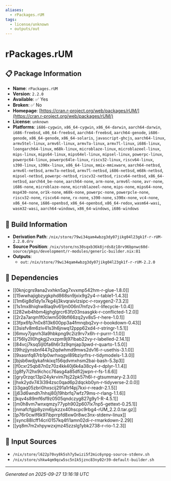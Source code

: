 ```yaml
---
aliases:
  - rPackages.rUM
tags:
  - license/unknown
  - outputs/out
---
```


# rPackages.rUM

## 📋 Package Information

- **Name**: `rPackages.rUM`
- **Version**: `2.2.0`
- **Available**: ✅ Yes
- **Broken**: ✅ No
- **Homepage**: [https://cran.r-project.org/web/packages/rUM/](https://cran.r-project.org/web/packages/rUM/)
- **License**: `unknown`
- **Platforms**: `i686-cygwin`, `x86_64-cygwin`, `x86_64-darwin`, `aarch64-darwin`, `i686-freebsd`, `x86_64-freebsd`, `aarch64-freebsd`, `aarch64-genode`, `i686-genode`, `x86_64-genode`, `x86_64-solaris`, `javascript-ghcjs`, `aarch64-linux`, `armv5tel-linux`, `armv6l-linux`, `armv7a-linux`, `armv7l-linux`, `i686-linux`, `loongarch64-linux`, `m68k-linux`, `microblaze-linux`, `microblazeel-linux`, `mips-linux`, `mips64-linux`, `mips64el-linux`, `mipsel-linux`, `powerpc-linux`, `powerpc64-linux`, `powerpc64le-linux`, `riscv32-linux`, `riscv64-linux`, `s390-linux`, `s390x-linux`, `x86_64-linux`, `mmix-mmixware`, `aarch64-netbsd`, `armv6l-netbsd`, `armv7a-netbsd`, `armv7l-netbsd`, `i686-netbsd`, `m68k-netbsd`, `mipsel-netbsd`, `powerpc-netbsd`, `riscv32-netbsd`, `riscv64-netbsd`, `x86_64-netbsd`, `aarch64_be-none`, `aarch64-none`, `arm-none`, `armv6l-none`, `avr-none`, `i686-none`, `microblaze-none`, `microblazeel-none`, `mips-none`, `mips64-none`, `msp430-none`, `or1k-none`, `m68k-none`, `powerpc-none`, `powerpcle-none`, `riscv32-none`, `riscv64-none`, `rx-none`, `s390-none`, `s390x-none`, `vc4-none`, `x86_64-none`, `i686-openbsd`, `x86_64-openbsd`, `x86_64-redox`, `wasm64-wasi`, `wasm32-wasi`, `aarch64-windows`, `x86_64-windows`, `i686-windows`

## 🔧 Build Information

- **Derivation Path**: `/nix/store/79wi34qam4wbzg3dy07jikg04l23gk1f-r-rUM-2.2.0.drv`
- **Source Position**: `/nix/store/ns30sqxb36k8jrds8z18rv96bpnwc60d-source/pkgs/development/r-modules/generic-builder.nix:81`
- **Outputs**:
  - `out`:  `/nix/store/79wi34qam4wbzg3dy07jikg04l23gk1f-r-rUM-2.2.0`

## 🔗 Dependencies

- [[0knjcgrs9ana2vxhkn5ag7xvxmp542hm-r-glue-1.8.0]]
- [[15wwhajigbzygkphd868sn9jxix9g2y4-r-table1-1.4.3]]
- [[1m6ig8d1dy1x7kg4ij3kvqraivlzsipc-r-roxygen2-7.3.2]]
- [[1s1mx8hiqhw8laq9v61jm006nl7mfzv3-r-lifecycle-1.0.4]]
- [[282wb4hbm4jghglgrcr63fz03nsasgkk-r-conflicted-1.2.0]]
- [[2r2a7arqm1f0clwm509bfl66zq2yv8s5-r-here-1.0.1]]
- [[3fpx6fp7n0x813k600pp3a4fmnqbq2vy-r-bookdown-0.43]]
- [[3sisfv8m6ziv41s3h6jnwq12ppp62xd4-r-stringr-1.5.1]]
- [[6mvy7jqnrh3la9hbkpng9c2iz9rv7x6h-r-purrr-1.1.0]]
- [[756ly2ll0hgkgj2vxzpm9j97lbab22vy-r-labelled-2.14.1]]
- [[84vcj7ksq5ljl0fa6h6r3z9qmjap3pwd-r-quarto-1.5.0]]
- [[9lhzjjynsbnf447q2qdwhmd9mws2dv16-r-usethis-3.1.0]]
- [[9xasnfq87rb1p0wrhxqgvl89bziyrfrs-r-tidymodels-1.3.0]]
- [[bjsb6wdjykafnkixq156qdvmxhsm2bai-bash-5.3p3]]
- [[f0cxr25qb87n0z70z4kk40j6k4a38cy4-r-dplyr-1.1.4]]
- [[g8fy7i2hx9ichcc76asg4a85dfi2jwpn-r-fs-1.6.6]]
- [[gry0rzqc13pi24ykrvim7bj22pk57h6l-r-gtsummary-2.3.0]]
- [[hxk2ydv743i394zsc0qad6p2dqckb0yn-r-tidyverse-2.0.0]]
- [[i3gaq05zbri0hxscij291a1rf4pj7kxi-r-readr-2.1.5]]
- [[j63d6wndh7nhsj80j19hbrfq7wfz79ms-r-rlang-1.1.6]]
- [[kqv4s89mf6sf9z0505qndczyg827g9y1-R-4.5.1]]
- [[m0h8vm7wnxqmzy77yph902p607lx7np5-gettext-0.25.1]]
- [[nmafcfgjp8yzm6jykzzx40hscpc9rbg4-rUM_2.2.0.tar.gz]]
- [[p76r0cwlf6k97ibprrpfd8xw0r8wc3nx-stdenv-linux]]
- [[sync88lcff14cri0157kq4fi1amn02di-r-rmarkdown-2.29]]
- [[yq8m7m2xhpywzxjmz45zzslg1ybk2738-r-rio-1.2.3]]

## 📁 Input Sources

- `/nix/store/l622p70vy8k5sh7y5wizi5f2mic6ynpg-source-stdenv.sh`
- `/nix/store/shkw4qm9qcw5sc5n1k5jznc83ny02r39-default-builder.sh`

---
*Generated on 2025-09-27 13:16:18 UTC*
